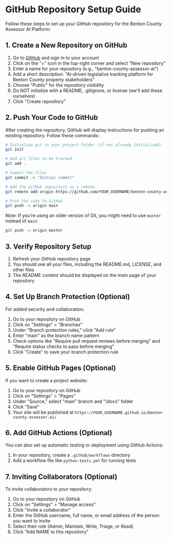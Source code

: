 # GitHub Repository Setup Guide

Follow these steps to set up your GitHub repository for the Benton County Assessor AI Platform:

## 1. Create a New Repository on GitHub

1. Go to [GitHub](https://github.com/) and sign in to your account
2. Click on the "+" icon in the top-right corner and select "New repository"
3. Enter a name for your repository (e.g., "benton-county-assessor-ai")
4. Add a short description: "AI-driven legislative tracking platform for Benton County property stakeholders"
5. Choose "Public" for the repository visibility
6. Do NOT initialize with a README, .gitignore, or license (we'll add these ourselves)
7. Click "Create repository"

## 2. Push Your Code to GitHub

After creating the repository, GitHub will display instructions for pushing an existing repository. Follow these commands:

```bash
# Initialize git in your project folder (if not already initialized)
git init

# Add all files to be tracked
git add .

# Commit the files
git commit -m "Initial commit"

# Add the GitHub repository as a remote
git remote add origin https://github.com/YOUR_USERNAME/benton-county-assessor-ai.git

# Push the code to GitHub
git push -u origin main
```

Note: If you're using an older version of Git, you might need to use `master` instead of `main`:

```bash
git push -u origin master
```

## 3. Verify Repository Setup

1. Refresh your GitHub repository page
2. You should see all your files, including the README.md, LICENSE, and other files
3. The README content should be displayed on the main page of your repository

## 4. Set Up Branch Protection (Optional)

For added security and collaboration:

1. Go to your repository on GitHub
2. Click on "Settings" > "Branches"
3. Under "Branch protection rules," click "Add rule"
4. Enter "main" as the branch name pattern
5. Check options like "Require pull request reviews before merging" and "Require status checks to pass before merging"
6. Click "Create" to save your branch protection rule

## 5. Enable GitHub Pages (Optional)

If you want to create a project website:

1. Go to your repository on GitHub
2. Click on "Settings" > "Pages"
3. Under "Source," select "main" branch and "/docs" folder
4. Click "Save"
5. Your site will be published at `https://YOUR_USERNAME.github.io/benton-county-assessor-ai/`

## 6. Add GitHub Actions (Optional)

You can also set up automatic testing or deployment using GitHub Actions:

1. In your repository, create a `.github/workflows` directory
2. Add a workflow file like `python-tests.yml` for running tests

## 7. Inviting Collaborators (Optional)

To invite collaborators to your repository:

1. Go to your repository on GitHub
2. Click on "Settings" > "Manage access"
3. Click "Invite a collaborator"
4. Enter the GitHub username, full name, or email address of the person you want to invite
5. Select their role (Admin, Maintain, Write, Triage, or Read)
6. Click "Add NAME to this repository"